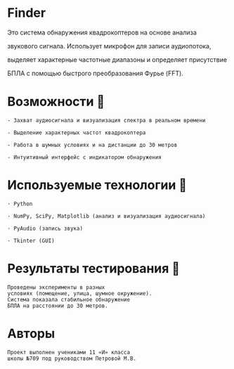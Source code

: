 # Finder


  Это система обнаружения квадрокоптеров на основе анализа 
  
  звукового сигнала. Использует микрофон для записи аудиопотока,
  
  выделяет характерные частотные диапазоны и определяет присутствие
  
  БПЛА с помощью быстрого преобразования Фурье (FFT).

  
# Возможности 🔹

    - Захват аудиосигнала и визуализация спектра в реальном времени
    
    - Выделение характерных частот квадрокоптера
    
    - Работа в шумных условиях и на дистанции до 30 метров
    
    - Интуитивный интерфейс с индикатором обнаружения

# Используемые технологии 🔹

    · Python
    
    · NumPy, SciPy, Matplotlib (анализ и визуализация аудиосигнала)
    
    · PyAudio (запись звука)
    
    · Tkinter (GUI)

#  Результаты тестирования 🔹

    Проведены эксперименты в разных 
    условиях (помещение, улица, шумное окружение).    
    Система показала стабильное обнаружение 
    БПЛА на расстоянии до 30 метров.
# Авторы
    Проект выполнен учениками 11 «И» класса 
    школы №709 под руководством Петровой М.В.
